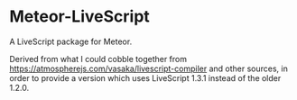 Meteor-LiveScript
=================

A LiveScript package for Meteor.

Derived from what I could cobble together from https://atmospherejs.com/vasaka/livescript-compiler and other sources, in order to provide a version which uses LiveScript 1.3.1 instead of the older 1.2.0.
